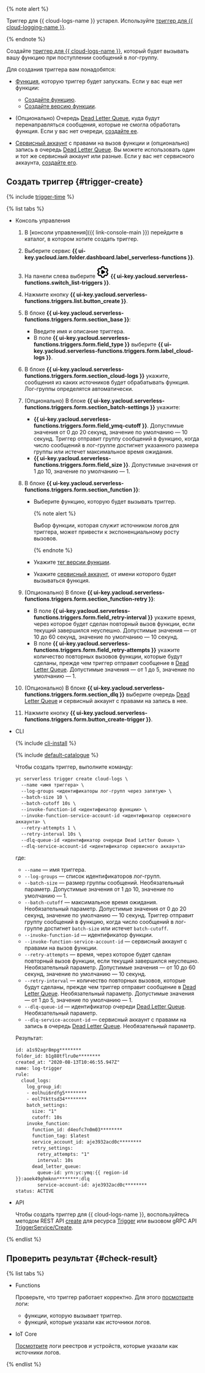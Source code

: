 {% note alert %}

Триггер для {{ cloud-logs-name }} устарел. Используйте [триггер для {{ cloud-logging-name }}](../../functions/concepts/trigger/cloud-logging-trigger.md).

{% endnote %}

Создайте [триггер для {{ cloud-logs-name }}](../../functions/concepts/trigger/cloudlogs-trigger.md), который будет вызывать вашу функцию при поступлении сообщений в лог-группу.

Для создания триггера вам понадобятся:

* [Функция](../../functions/concepts/function.md), которую триггер будет запускать. Если у вас еще нет функции:

    * [Создайте функцию](../../functions/operations/function/function-create.md).
    * [Создайте версию функции](../../functions/operations/function/version-manage.md).

* (Опционально) Очередь [Dead Letter Queue](../../functions/concepts/dlq.md), куда будут перенаправляться сообщения, которые не смогла обработать функция. Если у вас нет очереди, [создайте ее](../../message-queue/operations/message-queue-new-queue.md).

* [Сервисный аккаунт](../../iam/concepts/users/service-accounts.md) с правами на вызов функции и (опционально) запись в очередь [Dead Letter Queue](../../functions/concepts/dlq.md). Вы можете использовать один и тот же сервисный аккаунт или разные. Если у вас нет сервисного аккаунта, [создайте его](../../iam/operations/sa/create.md).

## Создать триггер {#trigger-create}

{% include [trigger-time](trigger-time.md) %}

{% list tabs %}

- Консоль управления
        
    1. В [консоли управления]({{ link-console-main }}) перейдите в каталог, в котором хотите создать триггер.

    1. Выберите сервис **{{ ui-key.yacloud.iam.folder.dashboard.label_serverless-functions }}**.

    1. На панели слева выберите ![image](../../_assets/console-icons/gear-play.svg) **{{ ui-key.yacloud.serverless-functions.switch_list-triggers }}**.

    1. Нажмите кнопку **{{ ui-key.yacloud.serverless-functions.triggers.list.button_create }}**.

    1. В блоке **{{ ui-key.yacloud.serverless-functions.triggers.form.section_base }}**:

        * Введите имя и описание триггера.
        * В поле **{{ ui-key.yacloud.serverless-functions.triggers.form.field_type }}** выберите **{{ ui-key.yacloud.serverless-functions.triggers.form.label_cloud-logs }}**.

    1. В блоке **{{ ui-key.yacloud.serverless-functions.triggers.form.section_cloud-logs }}** укажите, сообщения из каких источников будет обрабатывать функция. Лог-группы определятся автоматически.

    1. (Опционально) В блоке **{{ ui-key.yacloud.serverless-functions.triggers.form.section_batch-settings }}** укажите:

        * **{{ ui-key.yacloud.serverless-functions.triggers.form.field_ymq-cutoff }}**. Допустимые значения от 0 до 20 секунд, значение по умолчанию — 10 секунд. Триггер отправит группу сообщений в функцию, когда число сообщений в лог-группе достигнет указанного размера группы или истечет максимальное время ожидания.
        * **{{ ui-key.yacloud.serverless-functions.triggers.form.field_size }}**. Допустимые значения от 1 до 10, значение по умолчанию — 1.

    1. В блоке **{{ ui-key.yacloud.serverless-functions.triggers.form.section_function }}**:

        * Выберите функцию, которую будет вызывать триггер.

          {% note alert %}

          Выбор функции, которая служит источником логов для триггера, может привести к экспоненциальному росту вызовов.

          {% endnote %}

        * Укажите [тег версии функции](../../functions/concepts/function.md#tag).
        * Укажите [сервисный аккаунт](../../iam/concepts/users/service-accounts.md), от имени которого будет вызываться функция.

    1. (Опционально) В блоке **{{ ui-key.yacloud.serverless-functions.triggers.form.section_function-retry }}**:

        * В поле **{{ ui-key.yacloud.serverless-functions.triggers.form.field_retry-interval }}** укажите время, через которое будет сделан повторный вызов функции, если текущий завершился неуспешно. Допустимые значения — от 10 до 60 секунд, значение по умолчанию — 10 секунд.
        * В поле **{{ ui-key.yacloud.serverless-functions.triggers.form.field_retry-attempts }}** укажите количество повторных вызовов функции, которые будут сделаны, прежде чем триггер отправит сообщение в [Dead Letter Queue](../../functions/concepts/dlq.md). Допустимые значения — от 1 до 5, значение по умолчанию — 1.

    1. (Опционально) В блоке **{{ ui-key.yacloud.serverless-functions.triggers.form.section_dlq }}** выберите очередь [Dead Letter Queue](../../functions/concepts/dlq.md) и сервисный аккаунт с правами на запись в нее.

    1. Нажмите кнопку **{{ ui-key.yacloud.serverless-functions.triggers.form.button_create-trigger }}**.

- CLI

    {% include [cli-install](../cli-install.md) %}

    {% include [default-catalogue](../default-catalogue.md) %}

    Чтобы создать триггер, выполните команду:

    ```
    yc serverless trigger create cloud-logs \
      --name <имя триггера> \
      --log-groups <идентификаторы лог-групп через запятую> \
      --batch-size 10 \
      --batch-cutoff 10s \
      --invoke-function-id <идентификатор функции> \
      --invoke-function-service-account-id <идентификатор сервисного аккаунта> \
      --retry-attempts 1 \
      --retry-interval 10s \
      --dlq-queue-id <идентификатор очереди Dead Letter Queue> \
      --dlq-service-account-id <идентификатор сервисного аккаунта>
    ```

    где:

    * `--name` — имя триггера.
    * `--log-groups` — список идентификаторов лог-групп.
    * `--batch-size` — размер группы сообщений. Необязательный параметр. Допустимые значения от 1 до 10, значение по умолчанию — 1.
    * `--batch-cutoff` — максимальное время ожидания. Необязательный параметр. Допустимые значения от 0 до 20 секунд, значение по умолчанию — 10 секунд. Триггер отправит группу сообщений в функцию, когда число сообщений в лог-группе достигнет `batch-size` или истечет `batch-cutoff`.
    * `--invoke-function-id` — идентификатор функции.
    * `--invoke-function-service-account-id` — сервисный аккаунт с правами на вызов функции.
    * `--retry-attempts` — время, через которое будет сделан повторный вызов функции, если текущий завершился неуспешно. Необязательный параметр. Допустимые значения — от 10 до 60 секунд, значение по умолчанию — 10 секунд.
    * `--retry-interval` — количество повторных вызовов, которые будут сделаны, прежде чем триггер отправит сообщение в [Dead Letter Queue](../../functions/concepts/dlq.md). Необязательный параметр. Допустимые значения — от 1 до 5, значение по умолчанию — 1.
    * `--dlq-queue-id` — идентификатор очереди [Dead Letter Queue](../../functions/concepts/dlq.md). Необязательный параметр.
    * `--dlq-service-account-id` — сервисный аккаунт с правами на запись в очередь [Dead Letter Queue](../../functions/concepts/dlq.md). Необязательный параметр.


    Результат:

    ```
    id: a1s92agr8mpg********
    folder_id: b1g88tflru0e********
    created_at: "2020-08-13T10:46:55.947Z"
    name: log-trigger
    rule:
      cloud_logs:
        log_group_id:
        - eolhui6rdfg5********
        - eol7tkttsd34********
        batch_settings:
          size: "1"
          cutoff: 10s
        invoke_function:
          function_id: d4eofc7n0m03********
          function_tag: $latest
          service_account_id: aje3932acd0c********
          retry_settings:
            retry_attempts: "1"
            interval: 10s
          dead_letter_queue:
            queue-id: yrn:yc:ymq:{{ region-id }}:aoek49ghmknn********:dlq
            service-account-id: aje3932acd0c********
    status: ACTIVE
  ```

- API

  Чтобы создать триггер для {{ cloud-logs-name }}, воспользуйтесь методом REST API [create](../../functions/triggers/api-ref/Trigger/create.md) для ресурса [Trigger](../../functions/triggers/api-ref/Trigger/index.md) или вызовом gRPC API [TriggerService/Create](../../functions/triggers/api-ref/grpc/trigger_service.md#Create).

{% endlist %}

## Проверить результат {#check-result}

{% list tabs %}

- Functions

    Проверьте, что триггер работает корректно. Для этого [посмотрите](../../functions/operations/function/function-logs.md) логи:
    * функции, которую вызывает триггер.
    * функций, которые указали как источники логов.

- IoT Core

    [Посмотрите](../../iot-core/operations/logs.md) логи реестров и устройств, которые указали как источники логов.

{% endlist %}
